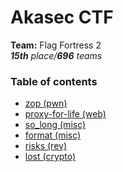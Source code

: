# Akasec CTF

**Team:** Flag Fortress 2 \
_**15th** place/**696** teams_

### Table of contents

* [zop (pwn)](zop)
* [proxy-for-life (web)](proxy-for-life)
* [so_long (misc)](so_long)
* [format (misc)](format)
* [risks (rev)](risks)
* [lost (crypto)](lost)
